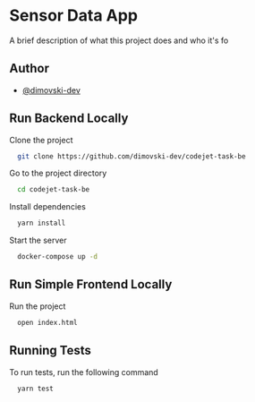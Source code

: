 
# Sensor Data App

A brief description of what this project does and who it's fo

## Author

- [@dimovski-dev](https://www.github.com/dimovski-dev)


## Run Backend Locally

Clone the project

```bash
  git clone https://github.com/dimovski-dev/codejet-task-be
```

Go to the project directory

```bash
  cd codejet-task-be
```

Install dependencies

```bash
  yarn install
```

Start the server

```bash
  docker-compose up -d
```


## Run Simple Frontend Locally

Run the project

```bash
  open index.html
```


## Running Tests

To run tests, run the following command

```bash
  yarn test
```

